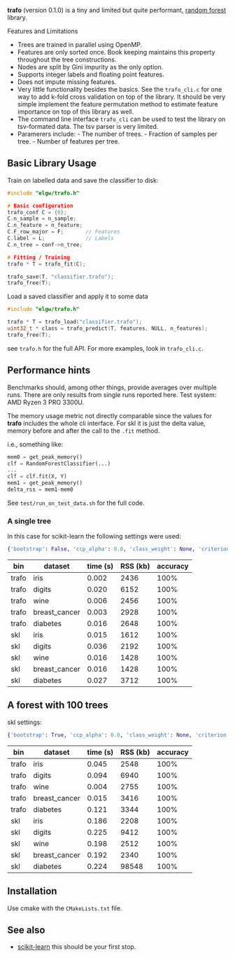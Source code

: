 **trafo** (version 0.1.0) is a tiny and limited but quite performant,
[random forest](https://en.wikipedia.org/wiki/Random_forest)
library.

Features and Limitations
- Trees are trained in parallel using OpenMP.
- Features are only sorted once. Book keeping maintains this property
 throughout the tree constructions.
- Nodes are split by Gini impurity as the only option.
- Supports integer labels and floating point features.
- Does not impute missing features.
- Very little functionality besides the basics. See the `trafo_cli.c`
  for one way to add k-fold cross validation on top of the library. It
  should be very simple implement the feature permutation method to
  estimate feature importance on top of this library as well.
- The command line interface `trafo_cli` can be used to test the
  library on tsv-formated data. The tsv parser is very limited.
- Paramerers include: - The number of trees. - Fraction of samples per
  tree. - Number of features per tree.

## Basic Library Usage

Train on labelled data and save the classifier to disk:

``` C
#include "elgw/trafo.h"

# Basic configuration
trafo_conf C = {0};
C.n_sample = n_sample;
C.n_feature = n_feature;
C.F_row_major = F;       // Features
C.label = L;             // Labels
C.n_tree = conf->n_tree;

# Fitting / Training
trafo * T = trafo_fit(C);

trafo_save(T, "classifier.trafo");
trafo_free(T);
```

Load a saved classifier and apply it to some data

``` C
#include "elgw/trafo.h"

trafo * T = trafo_load("classifier.trafo");
uint32_t * class = trafo_predict(T, features, NULL, n_features);
trafo_free(T);
```

see `trafo.h` for the full API. For more examples, look in `trafo_cli.c`.

## Performance hints

Benchmarks should, among other things, provide averages over multiple
runs. There are only results from single runs reported here. Test
system: AMD Ryzen 3 PRO 3300U.

The memory usage metric not directly comparable since the values for
**trafo** includes the whole cli interface.  For skl it is
just the delta value, memory before and after the call to the `.fit`
method.

i.e., something like:

``` python
mem0 = get_peak_memory()
clf = RandomForestClassifier(...)
...
clf = clf.fit(X, Y)
mem1 = get_peak_memory()
delta_rss = mem1-mem0
```


See `test/run_on_test_data.sh` for the full code.

### A single tree

In this case for scikit-learn the following settings were used:

``` Python
{'bootstrap': False, 'ccp_alpha': 0.0, 'class_weight': None, 'criterion': 'gini', 'max_depth': None, 'max_features': 10, 'max_leaf_nodes': None, 'max_samples': None, 'min_impurity_decrease': 0.0, 'min_samples_leaf': 1, 'min_samples_split': 2, 'min_weight_fraction_leaf': 0.0, 'monotonic_cst': None, 'n_estimators': 1, 'n_jobs': -1, 'oob_score': False, 'random_state': None, 'verbose': 0, 'warm_start': False}
```

| bin   | dataset       | time (s) | RSS (kb) | accuracy |
|-------|---------------|----------|----------|----------|
| trafo | iris          | 0.002    | 2436     | 100%     |
| trafo | digits        | 0.020    | 6152     | 100%     |
| trafo | wine          | 0.006    | 2456     | 100%     |
| trafo | breast_cancer | 0.003    | 2928     | 100%     |
| trafo | diabetes      | 0.016    | 2648     | 100%     |
| skl   | iris          | 0.015    | 1612     | 100%     |
| skl   | digits        | 0.036    | 2192     | 100%     |
| skl   | wine          | 0.016    | 1428     | 100%     |
| skl   | breast_cancer | 0.016    | 1428     | 100%     |
| skl   | diabetes      | 0.027    | 3712     | 100%     |


## A forest with 100 trees

skl settings:
``` python
{'bootstrap': True, 'ccp_alpha': 0.0, 'class_weight': None, 'criterion': 'gini', 'max_depth': None, 'max_features': 'sqrt', 'max_leaf_nodes': None, 'max_samples': None, 'min_impurity_decrease': 0.0, 'min_samples_leaf': 1, 'min_samples_split': 2, 'min_weight_fraction_leaf': 0.0, 'monotonic_cst': None, 'n_estimators': 100, 'n_jobs': -1, 'oob_score': False, 'random_state': None, 'verbose': 0, 'warm_start': False}
```

| bin   | dataset       | time (s) | RSS (kb) | accuracy |
|-------|---------------|----------|------------|----------|
| trafo | iris          | 0.045    | 2548       | 100%     |
| trafo | digits        | 0.094    | 6940       | 100%     |
| trafo | wine          | 0.004    | 2755       | 100%     |
| trafo | breast_cancer | 0.015    | 3416       | 100%     |
| trafo | diabetes      | 0.121    | 3344       | 100%     |
| skl   | iris          | 0.186    | 2208       | 100%     |
| skl   | digits        | 0.225    | 9412       | 100%     |
| skl   | wine          | 0.198    | 2512       | 100%     |
| skl   | breast_cancer | 0.192    | 2340       | 100%     |
| skl   | diabetes      | 0.224    | 98548      | 100%     |


## Installation
Use cmake with the `CMakeLists.txt` file.


## See also
- [scikit-learn](https://scikit-learn.org/1.5/modules/generated/sklearn.ensemble.RandomForestClassifier.html)
  this should be your first stop.
